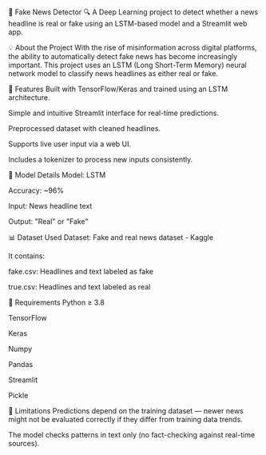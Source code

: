📰 Fake News Detector 🔍
A Deep Learning project to detect whether a news headline is real or fake using an LSTM-based model and a Streamlit web app.

💡 About the Project
With the rise of misinformation across digital platforms, the ability to automatically detect fake news has become increasingly important. This project uses an LSTM (Long Short-Term Memory) neural network model to classify news headlines as either real or fake.

🚀 Features
Built with TensorFlow/Keras and trained using an LSTM architecture.

Simple and intuitive Streamlit interface for real-time predictions.

Preprocessed dataset with cleaned headlines.

Supports live user input via a web UI.

Includes a tokenizer to process new inputs consistently.

🧠 Model Details
Model: LSTM

Accuracy: ~96%

Input: News headline text

Output: "Real" or "Fake"



📊 Dataset Used
Dataset: Fake and real news dataset - Kaggle

It contains:

fake.csv: Headlines and text labeled as fake

true.csv: Headlines and text labeled as real


📝 Requirements
Python ≥ 3.8

TensorFlow

Keras

Numpy

Pandas

Streamlit

Pickle

🤔 Limitations
Predictions depend on the training dataset — newer news might not be evaluated correctly if they differ from training data trends.

The model checks patterns in text only (no fact-checking against real-time sources).
